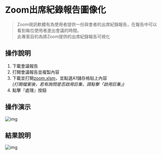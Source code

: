 # Zoom出席紀錄報告圖像化
> Zoom視訊軟體有為使用者提供一份與會者的出席紀錄報告，在報告中可以看到每位使用者進出會議的時間。  
此專案目的為將Zoom提供的出席紀錄報告可視化


## 操作說明
1. 下載會議報告
2. 打開會議報告並複製內容
3. 下載並打開[zoom.xlsm](https://github.com/JT-427/Zoom-Attendance-Record/blob/master/zoom.xlsm)，並點選A1儲存格貼上內容  
*(打開檔案後，若有詢問是否啟用巨集，請點擊「啟用巨集」)*
4. 點擊『處理』按鈕


## 操作演示
![img](https://github.com/JT-427/Zoom-Attendance-Record/blob/master/zoom_demo1.gif)

## 結果說明
![img](https://github.com/JT-427/Zoom-Attendance-Record/blob/master/d1.jpeg)
